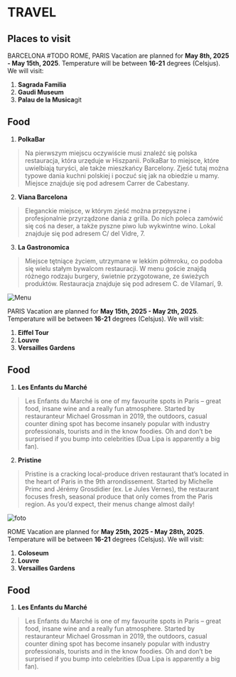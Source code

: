 # TRAVEL
## Places to visit 
BARCELONA #TODO ROME, PARIS
Vacation are planned for **May 8th, 2025 - May 15th, 2025**.
Temperature will be between **16-21** degrees (Celsjus).
We will visit:
1. **Sagrada Familia**
3. **Gaudi Museum**
4. **Palau de la Musica**git 
## Food
1. **PolkaBar**
>Na pierwszym miejscu oczywiście musi znaleźć się polska restauracja, która urzęduje w Hiszpanii. PolkaBar to miejsce, które uwielbiają turyści, ale także mieszkańcy Barcelony. Zjeść tutaj można typowe dania kuchni polskiej i poczuć się jak na obiedzie u mamy. Miejsce znajduje się pod adresem Carrer de Cabestany.
2. **Viana Barcelona**
>Eleganckie miejsce, w którym zjeść można przepyszne i profesjonalnie przyrządzone dania z grilla. Do nich poleca zamówić się coś na deser, a także pyszne piwo lub wykwintne wino. Lokal znajduje się pod adresem C/ del Vidre, 7.
3. **La Gastronomica**
 >Miejsce tętniące życiem, utrzymane w lekkim półmroku, co podoba się wielu stałym bywalcom restauracji. W menu goście znajdą różnego rodzaju burgery, świetnie przygotowane, ze świeżych produktów. Restauracja znajduje się pod adresem C. de Vilamarí, 9.

![Menu](https://menu.restaurantguru.com/m0/13-Bistrot-and-Tapas-Bar-menu.jpg)

PARIS
Vacation are planned for **May 15th, 2025 - May 2th, 2025**.
Temperature will be between **16-21** degrees (Celsjus).
We will visit:
1. **Eiffel Tour**
3. **Louvre**
4. **Versailles Gardens**
## Food
1. **Les Enfants du Marché**
>Les Enfants du Marché is one of my favourite spots in Paris – great food, insane wine and a really fun atmosphere. Started by restauranteur Michael Grossman in 2019, the outdoors, casual counter dining spot has become insanely popular with industry professionals, tourists and in the know foodies. Oh and don’t be surprised if you bump into celebrities (Dua Lipa is apparently a big fan).
2. **Pristine**
>Pristine is a cracking local-produce driven restaurant that’s located in the heart of Paris in the 9th arrondissement. Started by Michelle Primc and Jérémy Grosdidier (ex. Le Jules Vernes), the restaurant focuses fresh, seasonal produce that only comes from the Paris region. As you’d expect, their menus change almost daily!

![foto](https://www.pariseater.com/wp-content/uploads/2023/11/best-restaurants-paris-les-enfants-du-marche-counter-1.jpg)

ROME
Vacation are planned for **May 25th, 2025 - May 28th, 2025**.
Temperature will be between **16-21** degrees (Celsjus).
We will visit:
1. **Coloseum**
3. **Louvre**
4. **Versailles Gardens**
## Food
1. **Les Enfants du Marché**
>Les Enfants du Marché is one of my favourite spots in Paris – great food, insane wine and a really fun atmosphere. Started by restauranteur Michael Grossman in 2019, the outdoors, casual counter dining spot has become insanely popular with industry professionals, tourists and in the know foodies. Oh and don’t be surprised if you bump into celebrities (Dua Lipa is apparently a big fan).